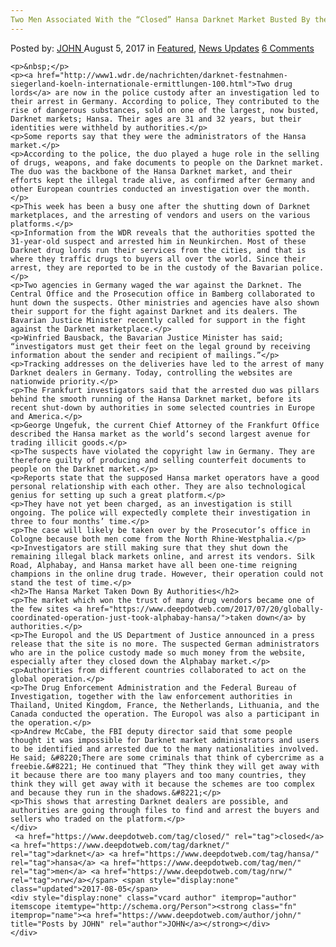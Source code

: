 ```yaml
---
Two Men Associated With the “Closed” Hansa Darknet Market Busted By the Nrw
---
```

<article class="post-listing post-21748 post type-post status-publish format-standard has-post-thumbnail hentry  tag-busted tag-closed tag-darknet tag-hansa tag-men tag-nrw">
    <div class="post-inner">
        <span>Posted by: <a href="https://www.deepdotweb.com/author/john/" title="">JOHN </a></span>
    <span>August 5, 2017</span>
    <span>in <a href="https://www.deepdotweb.com/category/deepdot-news/" rel="category tag">Featured</a>, <a href="https://www.deepdotweb.com/category/news-updates/" rel="category tag">News Updates</a></span>
    <span><a href="https://www.deepdotweb.com/2017/08/05/two-men-associated-closed-hansa-darknet-market-busted-nrw/#comments">6 Comments</a></span>
    </p>
    <div class="clear"></div>
    
    <p>&nbsp;</p>
    <p><a href="http://www1.wdr.de/nachrichten/darknet-festnahmen-siegerland-koeln-internationale-ermittlungen-100.html">Two drug lords</a> are now in the police custody after an investigation led to their arrest in Germany. According to police, They contributed to the rise of dangerous substances, sold on one of the largest, now busted, Darknet markets; Hansa. Their ages are 31 and 32 years, but their identities were withheld by authorities.</p>
    <p>Some reports say that they were the administrators of the Hansa market.</p>
    <p>According to the police, the duo played a huge role in the selling of drugs, weapons, and fake documents to people on the Darknet market. The duo was the backbone of the Hansa Darknet market, and their efforts kept the illegal trade alive, as confirmed after Germany and other European countries conducted an investigation over the month.</p>
    <p>This week has been a busy one after the shutting down of Darknet marketplaces, and the arresting of vendors and users on the various platforms.</p>
    <p>Information from the WDR reveals that the authorities spotted the 31-year-old suspect and arrested him in Neunkirchen. Most of these Darknet drug lords run their services from the cities, and that is where they traffic drugs to buyers all over the world. Since their arrest, they are reported to be in the custody of the Bavarian police.</p>
    <p>Two agencies in Germany waged the war against the Darknet. The Central Office and the Prosecution office in Bamberg collaborated to hunt down the suspects. Other ministries and agencies have also shown their support for the fight against Darknet and its dealers. The Bavarian Justice Minister recently called for support in the fight against the Darknet marketplace.</p>
    <p>Winfried Bausback, the Bavarian Justice Minister has said; “investigators must get their feet on the legal ground by receiving information about the sender and recipient of mailings.”</p>
    <p>Tracking addresses on the deliveries have led to the arrest of many Darknet dealers in Germany. Today, controlling the websites are nationwide priority.</p>
    <p>The Frankfurt investigators said that the arrested duo was pillars behind the smooth running of the Hansa Darknet market, before its recent shut-down by authorities in some selected countries in Europe and America.</p>
    <p>George Ungefuk, the current Chief Attorney of the Frankfurt Office described the Hansa market as the world’s second largest avenue for trading illicit goods.</p>
    <p>The suspects have violated the copyright law in Germany. They are therefore guilty of producing and selling counterfeit documents to people on the Darknet market.</p>
    <p>Reports state that the supposed Hansa market operators have a good personal relationship with each other. They are also technological genius for setting up such a great platform.</p>
    <p>They have not yet been charged, as an investigation is still ongoing. The police will expectedly complete their investigation in three to four months’ time.</p>
    <p>The case will likely be taken over by the Prosecutor’s office in Cologne because both men come from the North Rhine-Westphalia.</p>
    <p>Investigators are still making sure that they shut down the remaining illegal black markets online, and arrest its vendors. Silk Road, Alphabay, and Hansa market have all been one-time reigning champions in the online drug trade. However, their operation could not stand the test of time.</p>
    <h2>The Hansa Market Taken Down By Authorities</h2>
    <p>The market which won the trust of many drug vendors became one of the few sites <a href="https://www.deepdotweb.com/2017/07/20/globally-coordinated-operation-just-took-alphabay-hansa/">taken down</a> by authorities.</p>
    <p>The Europol and the US Department of Justice announced in a press release that the site is no more. The suspected German administrators who are in the police custody made so much money from the website, especially after they closed down the Alphabay market.</p>
    <p>Authorities from different countries collaborated to act on the global operation.</p>
    <p>The Drug Enforcement Administration and the Federal Bureau of Investigation, together with the law enforcement authorities in Thailand, United Kingdom, France, the Netherlands, Lithuania, and the Canada conducted the operation. The Europol was also a participant in the operation.</p>
    <p>Andrew McCabe, the FBI deputy director said that some people thought it was impossible for Darknet market administrators and users to be identified and arrested due to the many nationalities involved. He said; &#8220;There are some criminals that think of cybercrime as a freebie.&#8221; He continued that “They think they will get away with it because there are too many players and too many countries, they think they will get away with it because the schemes are too complex and because they run in the shadows.&#8221;</p>
    <p>This shows that arresting Darknet dealers are possible, and authorities are going through files to find and arrest the buyers and sellers who traded on the platform.</p>
    </div>
     <a href="https://www.deepdotweb.com/tag/closed/" rel="tag">closed</a> <a href="https://www.deepdotweb.com/tag/darknet/" rel="tag">darknet</a> <a href="https://www.deepdotweb.com/tag/hansa/" rel="tag">hansa</a> <a href="https://www.deepdotweb.com/tag/men/" rel="tag">men</a> <a href="https://www.deepdotweb.com/tag/nrw/" rel="tag">nrw</a></span> <span style="display:none" class="updated">2017-08-05</span>
    <div style="display:none" class="vcard author" itemprop="author" itemscope itemtype="http://schema.org/Person"><strong class="fn" itemprop="name"><a href="https://www.deepdotweb.com/author/john/" title="Posts by JOHN" rel="author">JOHN</a></strong></div>
    </div>
</article>

